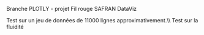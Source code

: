 <p>Branche PLOTLY - projet Fil rouge SAFRAN DataViz</p>
Test sur un jeu de données de 11000 lignes approximativement.\\
Test sur la fluidité

